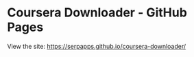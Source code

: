 # Coursera Downloader - GitHub Pages

View the site: https://serpapps.github.io/coursera-downloader/
